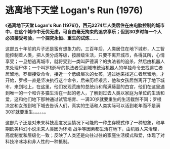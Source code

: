 # 逃离地下天堂 Logan's Run (1976)

《**逃离地下天堂 Logan's Run (1976)》，西元2274年人类居住在由电脑控制的城市中，在这个城市中无优无虑，可自由毫无拘束的追求享乐；但到30岁时每一个人必须接受考验，一个探究永恒、重生的试炼……**

这部五十年前的片子还是蛮有想象力的，三百年后，人类居住在地下城市，人工智能控制着人类，把人类分成等级，按层级生活，只要不离开城市，各得其所，心情享受；一旦想逃离城市，就将受到一类叫萨德满？的执法者的追杀，然后由机器人来处理尸体；一个叫罗根5号的执法者受到城市统治机器人的单独命令去找逃亡者居留地，罗根接受命令，接近一个低级层次的女孩，通过她来找逃亡者居留地，才开始，罗根一直是坚决执行这个命令，后来历经艰苦，他和女孩居然离开了地下城市，来到地上，在这里，他们发现荒废的总统山和爬满藤蔓的白宫，他们在这里遇到唯一的一个和许多猫生活在一起的老人，了解到过去人类以家庭为单位的生活和爱，这和他们地下那种通过试管培育、一满30岁就要重生的生活截然不同；罗根决定和女孩到地下城去告诉人们，真实的生活和人类实际可以活到老年而不是满30岁就要重生。。。。。。

这部片子还是对未来科技高度发达情况下可能的一种生存模式作了一种想象，和早期欧美科幻小说未来人类因为环境 战争等因素都生活在地下，由机器人来治理，高度制度和层级化一致；反映了人类还是向往过往的家庭生活模式和爱，体现了对科技冷冰冰和非人性的一种抵制。